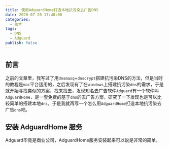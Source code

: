 ```yaml
---
title: 使用AdguardHome打造本地抗污染去广告DNS
date: 2020-07-20 17:48:00
categories: 
  - 技术
tags: 
  - DNS
  - Adguard
publish: false
---
```


## 前言
之前的文章里，我写过了用`dnsmasq`+`dnscrypt`搭建抗污染DNS的方法，但是当时的教程是`mac`平台适用的，之后发现有了在`windows`上搭建抗污染`dns`的需求，于是就开始寻找类似的方案，找来找去，发现知名去广告软件`Adguard`有一个软件叫`AdguardHome`，是一套免费的基于`dns`的去广告方案，研究了一下发现也是可以比较简单的搭建本地`dns`，于是我就再写一个怎么用`AdguardHome`打造本地抗污染去广告`dns`吧。

## 安装 AdguardHome 服务

Adguard毕竟是商业公司，AdguardHome服务安装起来可以说是非常的简单。

